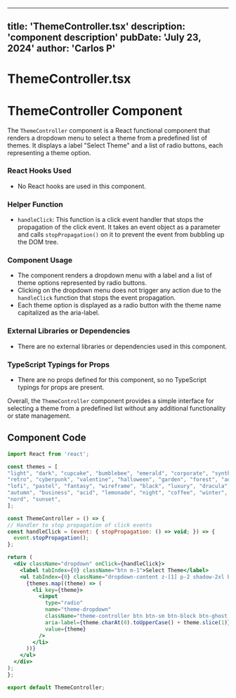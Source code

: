 ---
  title: 'ThemeController.tsx'
  description: 'component description'
  pubDate: 'July 23, 2024'
  author: 'Carlos P'
  ---
  
  
  
  # ThemeController.tsx
  # ThemeController Component

The `ThemeController` component is a React functional component that renders a dropdown menu to select a theme from a predefined list of themes. It displays a label "Select Theme" and a list of radio buttons, each representing a theme option.

### React Hooks Used
- No React hooks are used in this component.

### Helper Function
- `handleClick`: This function is a click event handler that stops the propagation of the click event. It takes an event object as a parameter and calls `stopPropagation()` on it to prevent the event from bubbling up the DOM tree.

### Component Usage
- The component renders a dropdown menu with a label and a list of theme options represented by radio buttons.
- Clicking on the dropdown menu does not trigger any action due to the `handleClick` function that stops the event propagation.
- Each theme option is displayed as a radio button with the theme name capitalized as the aria-label.

### External Libraries or Dependencies
- There are no external libraries or dependencies used in this component.

### TypeScript Typings for Props
- There are no props defined for this component, so no TypeScript typings for props are present.

Overall, the `ThemeController` component provides a simple interface for selecting a theme from a predefined list without any additional functionality or state management.
  
  ## Component Code
  ```jsx
  import React from 'react';

const themes = [
  "light", "dark", "cupcake", "bumblebee", "emerald", "corporate", "synthwave",
  "retro", "cyberpunk", "valentine", "halloween", "garden", "forest", "aqua",
  "lofi", "pastel", "fantasy", "wireframe", "black", "luxury", "dracula", "cmyk",
  "autumn", "business", "acid", "lemonade", "night", "coffee", "winter", "dim",
  "nord", "sunset",
];

const ThemeController = () => {
  // Handler to stop propagation of click events
  const handleClick = (event: { stopPropagation: () => void; }) => {
    event.stopPropagation();
  };

  return (
    <div className="dropdown" onClick={handleClick}>
      <label tabIndex={0} className="btn m-1">Select Theme</label>
      <ul tabIndex={0} className="dropdown-content z-[1] p-2 shadow-2xl bg-base-300 rounded-box w-52 h-52 overflow-y-scroll">
        {themes.map((theme) => (
          <li key={theme}>
            <input
              type="radio"
              name="theme-dropdown"
              className="theme-controller btn btn-sm btn-block btn-ghost justify-start"
              aria-label={theme.charAt(0).toUpperCase() + theme.slice(1)}
              value={theme}
            />
          </li>
        ))}
      </ul>
    </div>
  );
};

export default ThemeController;
  ```
  
